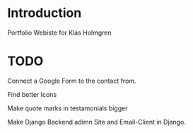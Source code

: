 # Introduction

Portfolio Webiste for Klas Holmgren



# TODO

Connect a Google Form to the contact from.

Find better Icons

Make quote marks in testamonials bigger

Make Django Backend adimn Site and Email-Client in Django.
